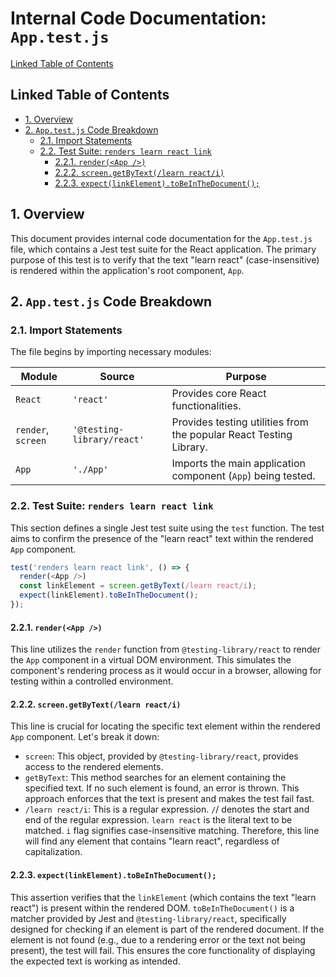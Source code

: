 # Internal Code Documentation: `App.test.js`

[Linked Table of Contents](#linked-table-of-contents)


## Linked Table of Contents

* [1. Overview](#1-overview)
* [2. `App.test.js` Code Breakdown](#2-apptestjs-code-breakdown)
    * [2.1. Import Statements](#21-import-statements)
    * [2.2. Test Suite: `renders learn react link`](#22-test-suite-renders-learn-react-link)
        * [2.2.1. `render(<App />)`](#221-render-app)
        * [2.2.2. `screen.getByText(/learn react/i)`](#222-screengetbytextlearn-react-i)
        * [2.2.3. `expect(linkElement).toBeInTheDocument();`](#223-expectlinkelementtobeintheredocument)


## 1. Overview

This document provides internal code documentation for the `App.test.js` file, which contains a Jest test suite for the React application.  The primary purpose of this test is to verify that the text "learn react" (case-insensitive) is rendered within the application's root component, `App`.


## 2. `App.test.js` Code Breakdown

### 2.1. Import Statements

The file begins by importing necessary modules:

| Module           | Source                               | Purpose                                                                 |
|-------------------|---------------------------------------|-----------------------------------------------------------------------------|
| `React`          | `'react'`                             | Provides core React functionalities.                                         |
| `render`, `screen` | `'@testing-library/react'`           | Provides testing utilities from the popular React Testing Library.         |
| `App`            | `'./App'`                              | Imports the main application component (`App`) being tested.             |


### 2.2. Test Suite: `renders learn react link`

This section defines a single Jest test suite using the `test` function.  The test aims to confirm the presence of the "learn react" text within the rendered `App` component.

```javascript
test('renders learn react link', () => {
  render(<App />)
  const linkElement = screen.getByText(/learn react/i);
  expect(linkElement).toBeInTheDocument();
});
```

#### 2.2.1. `render(<App />)`

This line utilizes the `render` function from `@testing-library/react` to render the `App` component in a virtual DOM environment.  This simulates the component's rendering process as it would occur in a browser, allowing for testing within a controlled environment.


#### 2.2.2. `screen.getByText(/learn react/i)`

This line is crucial for locating the specific text element within the rendered `App` component.  Let's break it down:

* `screen`: This object, provided by `@testing-library/react`, provides access to the rendered elements.
* `getByText`: This method searches for an element containing the specified text.  If no such element is found, an error is thrown.  This approach enforces that the text is present and makes the test fail fast.
* `/learn react/i`: This is a regular expression. `/`/ denotes the start and end of the regular expression. `learn react` is the literal text to be matched. `i` flag signifies case-insensitive matching. Therefore, this line will find any element that contains "learn react", regardless of capitalization.


#### 2.2.3. `expect(linkElement).toBeInTheDocument();`

This assertion verifies that the `linkElement` (which contains the text "learn react") is present within the rendered DOM.  `toBeInTheDocument()` is a matcher provided by Jest and `@testing-library/react`, specifically designed for checking if an element is part of the rendered document.  If the element is not found (e.g., due to a rendering error or the text not being present), the test will fail.  This ensures the core functionality of displaying the expected text is working as intended.
